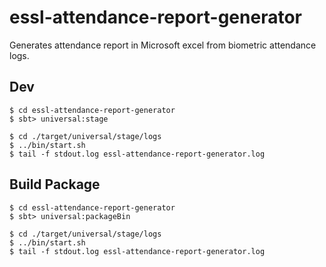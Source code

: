 # essl-attendance-report-generator
Generates attendance report in Microsoft excel from biometric attendance logs.

## Dev
```
$ cd essl-attendance-report-generator
$ sbt> universal:stage 

$ cd ./target/universal/stage/logs
$ ../bin/start.sh
$ tail -f stdout.log essl-attendance-report-generator.log
```

## Build Package
```
$ cd essl-attendance-report-generator
$ sbt> universal:packageBin

$ cd ./target/universal/stage/logs
$ ../bin/start.sh
$ tail -f stdout.log essl-attendance-report-generator.log
```
